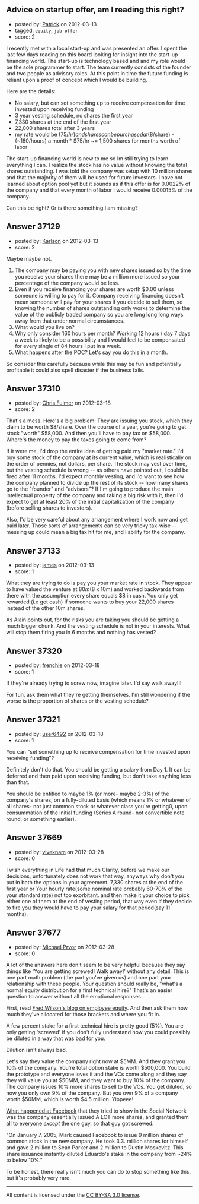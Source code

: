 ## Advice on startup offer, am I reading this right?

- posted by: [Patrick](https://stackexchange.com/users/-1/16912-patrick) on 2012-03-13
- tagged: `equity`, `job-offer`
- score: 2

I recently met with a local start-up and was presented an offer. I spent the last few days reading on this board looking for insight into the start-up financing world. The start-up is technology based and and my role would be the sole programmer to start. The team currently consists of the founder and two people as advisory roles. At this point in time the future funding is reliant upon a proof of concept which I would be building.

Here are the details:

 - No salary, but can set something up to receive compensation for time invested upon receiving funding
 - 3 year vesting schedule, no shares the first year
 - 7,330 shares at the end of the first year
 - 22,000 shares total after 3 years
 - my rate would be ($75/hr) and shares can be purchased at ($8/share) - (~160/hours) a month * $75/hr ~= 1,500 shares for months worth of labor

The start-up financing world is new to me so Im still trying to learn everything I can. I realize the stock has no value without knowing the total shares outstanding. I was told the company was setup with 10 million shares and that the majority of them will be used for future investors. I have not learned about option pool yet but it sounds as if this offer is for 0.0022% of the company and that every month of labor I would receive 0.00015% of the company. 

Can this be right? Or is there something I am missing?


## Answer 37129

- posted by: [Karlson](https://stackexchange.com/users/-1/15252-karlson) on 2012-03-13
- score: 2

Maybe maybe not.

 1. The company may be paying you with new shares issued so by the time you receive your shares there may be a million more issued so your percentage of the company would be less.
 2. Even if you receive financing your shares are worth $0.00 unless someone is willing to pay for it.  Company receiving financing doesn't mean someone will pay for your shares if you decide to sell them, so knowing the number of shares outstanding only works to determine the value of the publicly traded company so you are long long long ways away from that under normal circumstances.
 3. What would you live on?
 4. Why only consider 160 hours per month?  Working 12 hours / day 7 days a week is likely to be a possibility and I would feel to be compensated for every single of 84 hours I put in a week.
 5. What happens after the POC?  Let's say you do this in a month.

So consider this carefully because while this may be fun and potentially profitable it could also spell disaster if the business fails.


## Answer 37310

- posted by: [Chris Fulmer](https://stackexchange.com/users/-1/17026-chris-fulmer) on 2012-03-18
- score: 2

That's a mess.  Here's a big problem:  They are issuing you stock, which they claim to be worth $8/share.  Over the course of a year, you're going to get stock "worth" $58,000.  And then you'll have to pay tax on $58,000.  Where's the money to pay the taxes going to come from?

If it were me, I'd drop the entire idea of getting paid my "market rate."  I'd buy some stock of the company at its current value, which is realistically on the order of pennies, not dollars, per share.  The stock may vest over time, but the vesting schedule is wrong -- as others have pointed out, I could be fired after 11 months.  I'd expect monthly vesting, and I'd want to see how the company planned to divide up the rest of its stock -- how many shares go to the "founder" and "advisors"?  If I'm going to produce the main intellectual property of the company and taking a big risk with it, then I'd expect to get at least 20% of the initial capitalization of the company (before selling shares to investors).  

Also, I'd be very careful about any arrangement where I work now and get paid later.  Those sorts of arrangements can be very tricky tax-wise -- messing up could mean a big tax hit for me, and liability for the company.



## Answer 37133

- posted by: [james](https://stackexchange.com/users/-1/5800-james) on 2012-03-13
- score: 1

What they are trying to do is pay you your market rate in stock. They appear to have valued the venture at $80m ($8 x 10m) and worked backwards from there with the assumption every share equals $8 in cash.  You only get rewarded (i.e get cash) if someone wants to buy your 22,000 shares instead of the other 10m shares. 

As Alain points out, for the risks you are taking you should be getting a much bigger chunk. And the vesting schedule is not in your interests. What will stop them firing you in 6 months and nothing has vested? 


## Answer 37320

- posted by: [frenchie](https://stackexchange.com/users/-1/15155-frenchie) on 2012-03-18
- score: 1

If they're already trying to screw now, imagine later. I'd say walk away!!!

For fun, ask them what they're getting themselves. I'm still wondering if the worse is the proportion of shares or the vesting schedule?


## Answer 37321

- posted by: [user6492](https://stackexchange.com/users/-1/6492-user6492) on 2012-03-18
- score: 1

You can "set something up to receive compensation for time invested upon receiving funding"?

Definitely don't do that.  You should be getting a salary from Day 1.  It can be deferred and then paid upon receiving funding, but don't take anything less than that.

You should be entitled to maybe 1% (or more- maybe 2-3%) of the company's shares, on a fully-diluted basis (which means 1% or whatever of all shares- not just common stock or whatever class you're getting0, upon consummation of the initial funding (Series A round- not convertible note round, or something earlier).


## Answer 37669

- posted by: [viveknam](https://stackexchange.com/users/-1/17216-viveknam) on 2012-03-28
- score: 0

I wish everything in Life had that much Clarity, before we make our decisions, unfortunately does not work that way,
anyways why don't you put in both  the options in your agreement.
7,330 shares at the end of the first year
or
Your hourly rate(some nominal rate probably 60-70% of the your standard rate) not too exorbitant.
and then make it your choice to pick either one of them at the end of vesting period,
that way even if they decide to fire you they would have to pay your salary for that period(say 11 months).








## Answer 37677

- posted by: [Michael Pryor](https://stackexchange.com/users/-1/130-michael-pryor) on 2012-03-28
- score: 0

<p>A lot of the answers here don't seem to be very helpful because they say things like 'You are getting screwed! Walk away!' without any detail.  This is one part math problem (the part you've given us) and one part your relationship with these people.  Your question should really be, "what's a normal equity distribution for a first technical hire?"  That's an easier question to answer without all the emotional responses.</p>

<p>First, read <a href="http://www.avc.com/a_vc/2010/11/employee-equity-how-much.html" rel="nofollow">Fred Wilson's blog on employee equity</a>.  And then ask them how much they've allocated for those brackets and where you fit in.  </p>

<p>A few percent stake for a first technical hire is pretty good (5%). You are only getting 'screwed' if you don't fully understand how you could possibly be diluted in a way that was bad for you. </p>

<p>Dilution isn't always bad. </p>

<p>Let's say they value the company right now at $5MM. And they grant you 10% of the company.  You're total option stake is worth $500,000.  You build the prototype and everyone loves it and the VCs come along and they say they will value you at $50MM, and they want to buy 10% of the company.  The company issues 10% more shares to sell to the VCs. You get diluted, so now you only own 9% of the company.  But you own 9% of a company worth $50MM, which is worth $4.5 million. Yippeee!</p>

<p><a href="http://gawker.com/5643915/" rel="nofollow">What happened at Facebook</a> that they tried to show in the Social Network was the company essentially issued A LOT more shares, and granted them all to everyone <em>except</em> the one guy, so that guy got screwed. </p>

<p>"On January 7, 2005, Mark caused Facebook to issue 9 million shares of common stock in the new company. He took 3.3. million shares for himself and gave 2 million to Sean Parker and 2 million to Dustin Moskovitz. This share issuance instantly diluted Eduardo's stake in the company from ~24% to below 10%."</p>

<p>To be honest, there really isn't much you can do to stop something like this, but it's probably very rare. </p>




---

All content is licensed under the [CC BY-SA 3.0 license](https://creativecommons.org/licenses/by-sa/3.0/).
